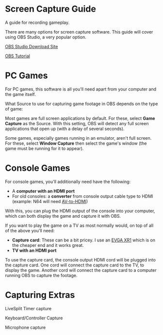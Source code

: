 # Screen Capture Guide
A guide for recording gameplay.

There are many options for screen capture software. This guide will cover using OBS Studio, a very popular option.

[OBS Studio Download Site](https://obsproject.com/)

[OBS Tutorial](https://www.youtube.com/watch?v=Muk9LfEWHeU&t=33)


# PC Games
For PC games, this software is all you'll need apart from your computer and the game itself.

What Source to use for capturing game footage in OBS depends on the type of game:

Most games are full screen applications by default. For these, select **Game Capture** as the Source. With this setting, OBS will detect any full screen applications that open up (with a delay of several seconds).

Some games, especially games running in an emulator, aren't full screen. For these, select **Window Capture** then select the game's window (the game must be running for it to appear). 


# Console Games
For console games, you'll additionally need have the following:
* A **computer with an HDMI port**
* For old consoles: a **converter** from console output cable type to HDMI (example: N64 will need [AV-to-HDMI](https://www.amazon.com/s?k=av+converter+to+hdmi&gclid=Cj0KCQjwk7ugBhDIARIsAGuvgPY_gQmQiJgoLbiXheJbOZKka1Tc0lMbhItesXaH6sPgAgCps-gYO0UaAnVhEALw_wcB&hvadid=177292155109&hvdev=c&hvlocphy=9033309&hvnetw=g&hvqmt=e&hvrand=16403810708644509553&hvtargid=kwd-26528964897&hydadcr=18911_9698412&tag=googhydr-20&ref=pd_sl_9frq3im3x7_e))

With this, you can plug the HDMI output of the console into your computer, which can both display the game and capture it with OBS.

If you want to play the game on a TV as most normally would, on top of all of the above you'll need:
* **Capture card**: These can be a bit pricey. I use an [EVGA XR1](https://www.amazon.com/dp/B09D8VYLY7?linkCode=ogi&tag=pop-lift-20&ascsubtag=%5Bartid%7C10060.g.36003491%5Bsrc%7Carb_ga_pop_d_bm_comm_org_us_g36003491%5Bch%7C6478e683e49cfca27a82dfbc1a8acc90%5Blt%7Cpsv%5Bpid%7C82f8073b-d32d-40d6-ab32-3a26aa72f514&th=1) which is on the cheaper end and it works great.
* **TV with an HDMI port**

To use the capture card, the console output HDMI cord will be plugged into the capture card. One cord will connect the capture card to the TV, to display the game. Another cord will connect the capture card to a computer running OBS to capture the footage.


# Capturing Extras

LiveSplit Timer capture

Keyboard/Controller Capture

Microphone capture

